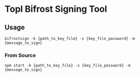 # Topl Bifrost Signing Tool

## Usage

`bifrostsign -k {path_to_key_file} -s {key_file_password} -m {message_to_sign}`

### From Source

`npm start -k {path_to_key_file} -s {key_file_password} -m {message_to_sign}`
